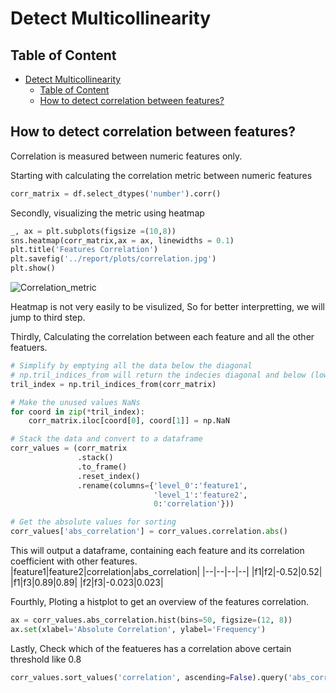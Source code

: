 # Detect Multicollinearity

## Table of Content
- [Detect Multicollinearity](#detect-multicollinearity)
  - [Table of Content](#table-of-content)
  - [How to detect correlation between features?](#how-to-detect-correlation-between-features)

## How to detect correlation between features?

Correlation is measured between numeric features only.

Starting with calculating the correlation metric between numeric features
```python
corr_matrix = df.select_dtypes('number').corr()
```

Secondly, visualizing the metric using heatmap
```python
_, ax = plt.subplots(figsize =(10,8)) 
sns.heatmap(corr_matrix,ax = ax, linewidths = 0.1)
plt.title('Features Correlation')
plt.savefig('../report/plots/correlation.jpg')
plt.show()
```
![Correlation_metric](https://vitalflux.com/wp-content/uploads/2020/09/Screenshot-2020-09-29-at-11.19.40-AM.png)

Heatmap is not very easily to be visulized, So for better interpretting, we will jump to third step.

Thirdly, Calculating the correlation between each feature and all the other featuers.

```python
# Simplify by emptying all the data below the diagonal
# np.tril_indices_from will return the indecies diagonal and below (lower triangle)
tril_index = np.tril_indices_from(corr_matrix)

# Make the unused values NaNs
for coord in zip(*tril_index):
    corr_matrix.iloc[coord[0], coord[1]] = np.NaN

# Stack the data and convert to a dataframe
corr_values = (corr_matrix
               .stack()
               .to_frame()
               .reset_index()
               .rename(columns={'level_0':'feature1',
                                'level_1':'feature2',
                                0:'correlation'}))

# Get the absolute values for sorting
corr_values['abs_correlation'] = corr_values.correlation.abs()
```

This will output a dataframe, containing each feature and its correlation coefficient with other features.
|feature1|feature2|correlation|abs_correlation|
|--|--|--|--|
|f1|f2|-0.52|0.52|
|f1|f3|0.89|0.89|
|f2|f3|-0.023|0.023|

Fourthly, Ploting a histplot to get an overview of the features correlation.
```python
ax = corr_values.abs_correlation.hist(bins=50, figsize=(12, 8))
ax.set(xlabel='Absolute Correlation', ylabel='Frequency')
```

Lastly, Check which of the featueres has a correlation above certain threshold like 0.8
```python
corr_values.sort_values('correlation', ascending=False).query('abs_correlation>0.8')
```
